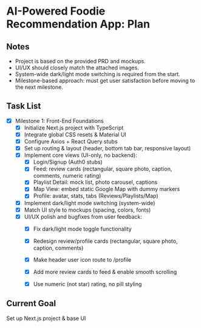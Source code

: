 # AI-Powered Foodie Recommendation App: Plan

## Notes
- Project is based on the provided PRD and mockups.
- UI/UX should closely match the attached images.
- System-wide dark/light mode switching is required from the start.
- Milestone-based approach: must get user satisfaction before moving to the next milestone.

## Task List
- [x] Milestone 1: Front-End Foundations
  - [x] Initialize Next.js project with TypeScript
  - [x] Integrate global CSS resets & Material UI
  - [x] Configure Axios + React Query stubs
  - [x] Set up routing & layout (header, bottom tab bar, responsive layout)
  - [x] Implement core views (UI-only, no backend):
    - [x] Login/Signup (Auth0 stubs)
    - [x] Feed: review cards (rectangular, square photo, caption, comments, numeric rating)
    - [x] Playlist Detail: mock list, photo carousel, captions
    - [x] Map View: embed static Google Map with dummy markers
    - [x] Profile: avatar, stats, tabs (Reviews/Playlists/Map)
  - [x] Implement dark/light mode switching (system-wide)
  - [x] Match UI style to mockups (spacing, colors, fonts)
  - [x] UI/UX polish and bugfixes from user feedback:
    - [x] Fix dark/light mode toggle functionality
    - [x] Redesign review/profile cards (rectangular, square photo, caption, comments)
    - [x] Make header user icon route to /profile
    - [x] Add more review cards to feed & enable smooth scrolling
    - [x] Use numeric (not star) rating, no pill styling


## Current Goal
Set up Next.js project & base UI